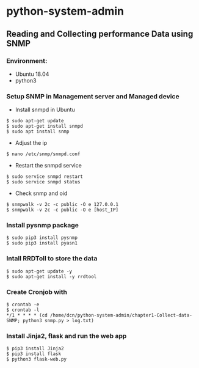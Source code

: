 # python-system-admin
## Reading and Collecting performance Data using SNMP

### Environment:
- Ubuntu 18.04
- python3
### Setup SNMP in Management server and Managed device
- Install snmpd in Ubuntu
```
$ sudo apt-get update
$ sudo apt-get install snmpd
$ sudo apt install snmp
```
- Adjust the ip
``` 
$ nano /etc/snmp/snmpd.conf
```
- Restart the snmpd service
```
$ sudo service snmpd restart
$ sudo service snmpd status
```
- Check snmp and oid
```
$ snmpwalk -v 2c -c public -O e 127.0.0.1
$ snmpwalk -v 2c -c public -O e [host_IP]
```
### Install pysnmp package
```
$ sudo pip3 install pysnmp
$ sudo pip3 install pyasn1
```

### Intall RRDToll to store the data
```
$ sudo apt-get update -y
$ sudo apt-get install -y rrdtool
```

### Create Cronjob with
```
$ crontab -e
$ crontab -l
*/1 * * * * (cd /home/dcn/python-system-admin/chapter1-Collect-data-SNMP; python3 snmp.py > log.txt)
```

### Install Jinja2, flask and run the web app
```
$ pip3 install Jinja2
$ pip3 install flask
$ python3 flask-web.py
```